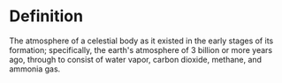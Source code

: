 # Definition

The atmosphere of a celestial body as it existed in the early stages of
its formation; specifically, the earth's atmosphere of 3 billion or more
years ago, through to consist of water vapor, carbon dioxide, methane,
and ammonia gas.
